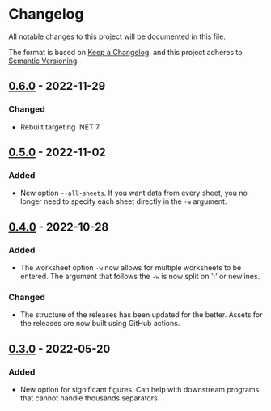 # Changelog

All notable changes to this project will be documented in this file.

The format is based on [Keep a Changelog](https://keepachangelog.com/en/1.0.0/),
and this project adheres to [Semantic Versioning](https://semver.org/spec/v2.0.0.html).

## [0.6.0](https://github.com/mitchpaulus/excelchop/compare/v0.5.0...v0.6.0) - 2022-11-29

### Changed

- Rebuilt targeting .NET 7.

## [0.5.0] - 2022-11-02

### Added

- New option `--all-sheets`. If you want data from every sheet, you no longer need to specify each sheet directly in the `-w` argument.

## [0.4.0] - 2022-10-28

### Added

- The worksheet option `-w` now allows for multiple worksheets to be entered.
  The argument that follows the `-w` is now split on ':' or newlines.

### Changed

- The structure of the releases has been updated for the better.
  Assets for the releases are now built using GitHub actions.

## [0.3.0] - 2022-05-20

### Added

- New option for significant figures.
  Can help with downstream programs that cannot handle thousands separators.


[0.3.0]: https://github.com/mitchpaulus/excelchop/compare/v0.2.3...v0.3.0
[0.4.0]: https://github.com/mitchpaulus/excelchop/compare/v0.3.0...v0.4.0
[0.5.0]: https://github.com/mitchpaulus/excelchop/compare/v0.4.0...v0.5.0
